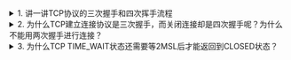 <details>
<summary>1. 讲一讲TCP协议的三次握手和四次挥手流程</summary>



</details>

<details>
<summary>2. 为什么TCP建立连接协议是三次握手，而关闭连接却是四次握手呢？为什么不能用两次握手进行连接？</summary>



</details>

<details>
<summary>3. 为什么TCP TIME_WAIT状态还需要等2MSL后才能返回到CLOSED状态？</summary>



</details>

